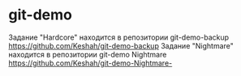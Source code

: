 # git-demo

Задание "Hardcore" находится в репозитории git-demo-backup https://github.com/Keshah/git-demo-backup
Задание "Nightmare" находится в репозитории git-demo Nightmare https://github.com/Keshah/git-demo-Nightmare-
